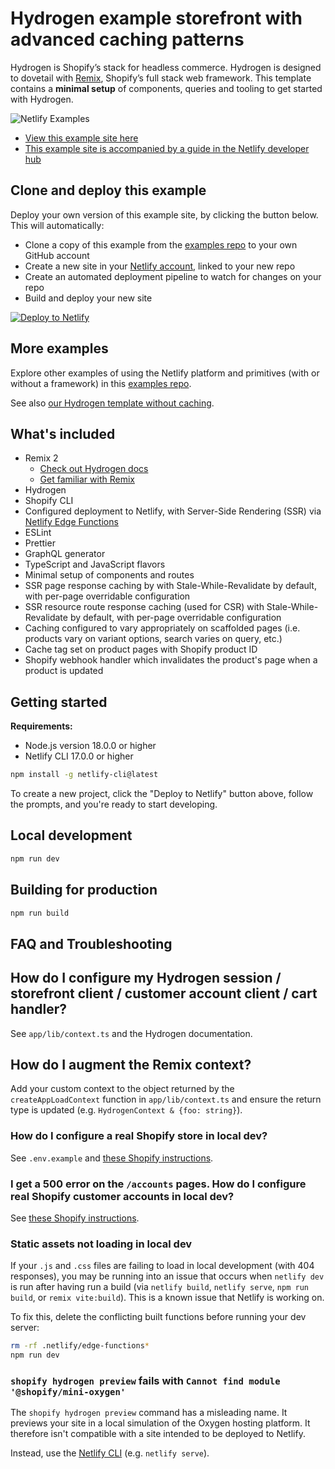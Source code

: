 # Hydrogen example storefront with advanced caching patterns

Hydrogen is Shopify’s stack for headless commerce. Hydrogen is designed to dovetail with
[Remix](https://remix.run/), Shopify’s full stack web framework. This template contains a **minimal
setup** of components, queries and tooling to get started with Hydrogen.

[View this example site here]: https://example-hydrogen-caching.netlify.app/
[This example site is accompanied by a guide in the Netlify developer hub]: https://developers.netlify.com/guides/load-your-hydrogen-e-commerce-site-pages-faster-with-netlifys-advanced-caching-primitives/
[Deploy to Netlify]: https://app.netlify.com/start/deploy?repository=https://github.com/netlify/examples/&create_from_path=examples/frameworks/hydrogen-caching&utm_campaign=dx-examples

![Netlify Examples](https://github.com/netlify/examples/assets/5865/4145aa2f-b915-404f-af02-deacee24f7bf)

- [View this example site here]
- [This example site is accompanied by a guide in the Netlify developer hub]

## Clone and deploy this example

Deploy your own version of this example site, by clicking the button below. This will automatically:

- Clone a copy of this example from the [examples repo](https://github.com/netlify/examples) to your own GitHub account
- Create a new site in your [Netlify account](https://app.netlify.com/?utm_medium=social&utm_source=github&utm_campaign=devex-ph&utm_content=devex-examples), linked to your new repo
- Create an automated deployment pipeline to watch for changes on your repo
- Build and deploy your new site

[![Deploy to Netlify](https://www.netlify.com/img/deploy/button.svg)][Deploy to Netlify]

## More examples

Explore other examples of using the Netlify platform and primitives (with or without a framework) in this [examples repo](https://github.com/netlify/examples).

See also [our Hydrogen template without caching](https://github.com/netlify/hydrogen-template).

## What's included

- Remix 2
  - [Check out Hydrogen docs](https://shopify.dev/custom-storefronts/hydrogen)
  - [Get familiar with Remix](https://remix.run/docs/)
- Hydrogen
- Shopify CLI
- Configured deployment to Netlify, with Server-Side Rendering (SSR) via [Netlify Edge
  Functions](https://docs.netlify.com/edge-functions/overview/)
- ESLint
- Prettier
- GraphQL generator
- TypeScript and JavaScript flavors
- Minimal setup of components and routes
- SSR page response caching by with Stale-While-Revalidate by default, with per-page overridable
  configuration
- SSR resource route response caching (used for CSR) with Stale-While-Revalidate by default, with
  per-page overridable configuration
- Caching configured to vary appropriately on scaffolded pages (i.e. products vary on variant
  options, search varies on query, etc.)
- Cache tag set on product pages with Shopify product ID
- Shopify webhook handler which invalidates the product's page when a product is updated

## Getting started

**Requirements:**

- Node.js version 18.0.0 or higher
- Netlify CLI 17.0.0 or higher

```bash
npm install -g netlify-cli@latest
```

To create a new project, click the "Deploy to Netlify" button above, follow the prompts, and you're
ready to start developing.

## Local development

```bash
npm run dev
```

## Building for production

```bash
npm run build
```

## FAQ and Troubleshooting

## How do I configure my Hydrogen session / storefront client / customer account client / cart handler?

See `app/lib/context.ts` and the Hydrogen documentation.

## How do I augment the Remix context?

Add your custom context to the object returned by the `createAppLoadContext` function in
`app/lib/context.ts` and ensure the return type is updated (e.g. `HydrogenContext & {foo: string}`).

### How do I configure a real Shopify store in local dev?

See `.env.example` and
[these Shopify instructions](https://shopify.dev/docs/storefronts/headless/building-with-the-storefront-api/getting-started).

### I get a 500 error on the `/accounts` pages. How do I configure real Shopify customer accounts in local dev?

See [these Shopify instructions](https://shopify.dev/docs/storefronts/headless/building-with-the-customer-account-api/hydrogen).

### Static assets not loading in local dev

If your `.js` and `.css` files are failing to load in local development (with 404 responses), you
may be running into an issue that occurs when `netlify dev` is run after having run a build (via
`netlify build`, `netlify serve`, `npm run build`, or `remix vite:build`). This is a known issue
that Netlify is working on.

To fix this, delete the conflicting built functions before running your dev server:

```bash
rm -rf .netlify/edge-functions*
npm run dev
```

### `shopify hydrogen preview` fails with `Cannot find module '@shopify/mini-oxygen'`

The `shopify hydrogen preview` command has a misleading name. It previews your site in a local
simulation of the Oxygen hosting platform. It therefore isn't compatible with a site intended to be
deployed to Netlify.

Instead, use the [Netlify CLI](https://docs.netlify.com/cli/get-started/) (e.g. `netlify serve`).

